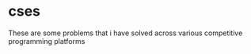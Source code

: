 # cses
These are some problems that i have solved across various competitive programming platforms 
